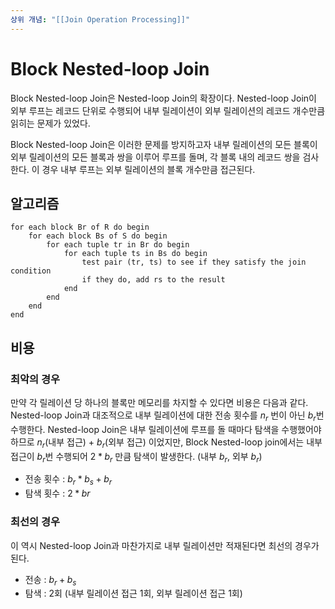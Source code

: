 ```yaml
---
상위 개념: "[[Join Operation Processing]]"
---
```

# Block Nested-loop Join
Block Nested-loop Join은 Nested-loop Join의 확장이다. Nested-loop Join이 외부 루프는 레코드 단위로 수행되어 내부 릴레이션이 외부 릴레이션의 레코드 개수만큼 읽히는 문제가 있었다. 

Block Nested-loop Join은 이러한 문제를 방지하고자 내부 릴레이션의 모든 블록이 외부 릴레이션의 모든 블록과 쌍을 이루어 루프를 돌며, 각 블록 내의 레코드 쌍을 검사한다. 이 경우 내부 루프는 외부 릴레이션의 블록 개수만큼 접근된다.

## 알고리즘
```
for each block Br of R do begin
	for each block Bs of S do begin
		for each tuple tr in Br do begin
			for each tuple ts in Bs do begin
				test pair (tr, ts) to see if they satisfy the join condition
				if they do, add rs to the result
			end
		end
	end
end
```

## 비용

### 최악의 경우
만약 각 릴레이션 당 하나의 블록만 메모리를 차지할 수 있다면 비용은 다음과 같다. Nested-loop Join과 대조적으로 내부 릴레이션에 대한 전송 횟수를 $n_r$ 번이 아닌 $b_r$번 수행한다. Nested-loop Join은 내부 릴레이션에 루프를 돌 때마다 탐색을 수행했어야 하므로 $n_r$(내부 접근) + $b_r$(외부 접근) 이었지만, Block Nested-loop join에서는 내부접근이 $b_r$번 수행되어 $2*b_r$ 만큼 탐색이 발생한다. (내부 $b_r$, 외부 $b_r$)
* 전송 횟수 : $b_r * b_s + b_r$
* 탐색 횟수 : $2 * br$

### 최선의 경우
이 역시 Nested-loop Join과 마찬가지로 내부 릴레이션만 적재된다면 최선의 경우가 된다.
* 전송 : $b_r + b_s$
* 탐색 : 2회 (내부 릴레이션 접근 1회, 외부 릴레이션 접근 1회)